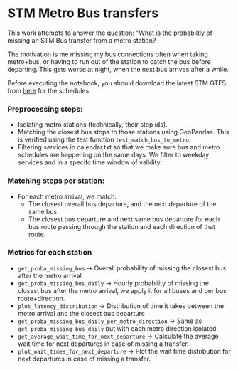 # STM Metro Bus transfers

This work attempts to answer the question: "What is the probabiltiy of missing an STM Bus transfer from a metro station?

The motivation is me missing my bus connections often when taking metro+bus, or having to run out of the station to catch the bus before departing. This gets worse at night, when the next bus arrives after a while.

Before executing the notebook, you should download the latest STM GTFS from [here](https://www.stm.info/sites/default/files/gtfs/gtfs_stm.zip) for the schedules.

### Preprocessing steps:
- Isolating metro stations (technically, their stop ids).
- Matching the closest bus stops to those stations using GeoPandas. This is verified using the test function <code>test_match_bus_to_metro</code>.
- Filtering services in calendar.txt so that we make sure bus and metro schedules are happening on the same days. We filter to weekday services and in a specifc time window of validity.

### Matching steps per station:
- For each metro arrival, we match:
  - The closest overall bus departure, and the next departure of the same bus
  - The closest bus departure and next same bus departure for each bus route passing through the station and each direction of that route.

### Metrics for each station
- <code>get_proba_missing_bus</code> -> Overall probability of missing the closest bus after the metro arrival
- <code>get_proba_missing_bus_daily</code> -> Hourly probability of missing the closest bus after the metro arrival, we apply it for all buses and per bus route+direction.
- <code>plot_latency_distribution</code> -> Distribution of time it takes between the metro arrival and the closest bus departure
- <code>get_proba_missing_bus_daily_per_metro_direction</code> -> Same as <code>get_proba_missing_bus_daily</code> but with each metro direction isolated.
- <code>get_average_wait_time_for_next_departure</code> -> Calculate the average wait time for next departures in case of missing a transfer.
- <code>plot_wait_times_for_next_departure</code> -> Plot the wait time distribution for next departures in case of missing a transfer.
